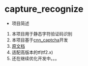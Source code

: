 # capture_recognize
+ 项目简述
1. 本项目用于静态字符验证码识别
2. 本项目基于[cnn_captcha](https://github.com/nickliqian/cnn_captcha)开发
3. [原文档](./README_origin.md)
4. 适配高版本的tf(tf2.x)
5. 还在继续优化开发中。。。